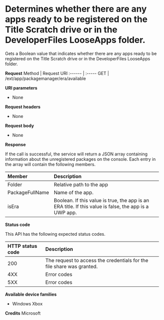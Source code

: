 # Determines whether there are any apps ready to be registered on the Title Scratch drive or in the DeveloperFiles LooseApps folder.

Gets a Boolean value that indicates whether there are any apps ready to be registered on the Title Scratch drive or in the DeveloperFiles LooseApps folder.

**Request**
Method      | Request URI
:------     | :-----
GET | /ext/app/packagemanager/era/available

**URI parameters**

- None

**Request headers**

- None

**Request body**

- None

**Response**   

If the call is successful, the service will return a JSON array containing information about the unregistered packages on the console. Each entry in the array will contain the following members.

Member      | Description
:------     | :-----
Folder | Relative path to the app
PackageFullName | Name of the app.
isEra | Boolean. If this value is true, the app is an ERA title. If this value is false, the app is a UWP app.

**Status code**

This API has the following expected status codes.

HTTP status code      | Description
:------     | :-----
200 | The request to access the credentials for the file share was granted.
4XX | Error codes
5XX | Error codes

**Available device families**

* Windows Xbox

**Credits**
Microsoft